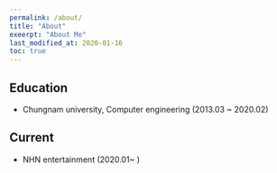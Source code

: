 ```yaml
---
permalink: /about/
title: "About"
exeerpt: "About Me"
last_modified_at: 2020-01-16
toc: true
---
```


## Education
 - Chungnam university, Computer engineering (2013.03 ~ 2020.02)

## Current
 - NHN entertainment (2020.01~ )
 



